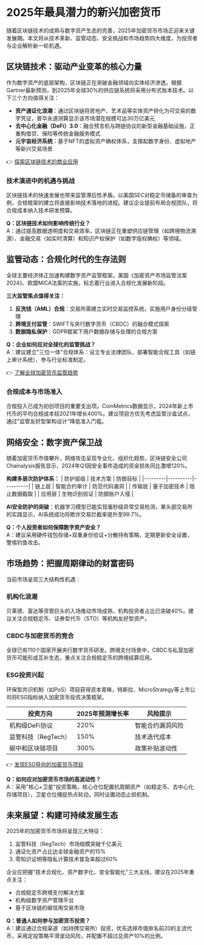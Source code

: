 # 2025年最具潜力的新兴加密货币

随着区块链技术的成熟与数字资产生态的完善，2025年加密货币市场正迎来关键发展期。本文将从技术革新、监管动态、安全挑战和市场趋势四大维度，为投资者与企业解析新一轮机遇。

## 区块链技术：驱动产业变革的核心力量

作为数字资产的底层架构，区块链正在突破金融领域向实体经济渗透。根据Gartner最新预测，到2025年全球30%的供应链系统将采用分布式账本技术。以下三个方向值得关注：

- **资产通证化浪潮**：通过区块链将房地产、艺术品等实体资产转化为可交易的数字凭证，普华永道测算显示该市场潜在规模可达30万亿美元
- **去中心化金融（DeFi）3.0**：融合预言机与跨链协议的新型金融基础设施，正重构借贷、保险等传统金融服务模式
- **元宇宙经济系统**：基于NFT的虚拟资产确权体系，支撑起数字身份、虚拟地产等新兴交易场景

👉 [探索区块链技术的商业应用](https://bit.ly/okx_welcome)

### 技术演进中的机遇与挑战
区块链技术的快速发展也带来监管滞后性矛盾。以美国SEC对稳定币储备的审查为例，合规框架的建立将直接影响技术落地的进程。建议企业提前布局合规团队，将合规成本纳入技术研发预算。

**Q：区块链技术如何影响传统行业？**  
A：通过提高数据透明度和交易效率，区块链正在重塑供应链管理（如跨境物流溯源）、金融交易（如实时清算）和知识产权保护（如数字版权确权）等领域。

## 监管动态：合规化时代的生存法则

全球主要经济体正加速构建数字资产监管框架。美国《加密资产市场监管法案2024》、欧盟MiCA法案的实施，标志着行业进入合规化发展新阶段。

**三大监管焦点值得关注：**
1. **反洗钱（AML）合规**：交易所需建立实时交易监控系统，实施用户身份分级管理
2. **跨境支付监管**：SWIFT与央行数字货币（CBDC）的融合模式探索
3. **数据隐私保护**：GDPR框架下用户数据存储与处理的合规方案

**Q：企业如何应对全球化的监管挑战？**  
A：建议建立"三位一体"合规体系：设立专业法律团队、部署智能合规工具（如链上审计系统）、参与行业标准制定。

👉 [了解全球加密货币监管趋势](https://bit.ly/okx_welcome)

### 合规成本与市场准入
合规投入已成为初创项目的重要支出项。CoinMetrics数据显示，2024年新上市代币的平均合规成本较2021年增长400%。建议项目方优先考虑监管沙盒试点，通过"监管友好型架构设计"降低准入门槛。

## 网络安全：数字资产保卫战

随着加密货币市值攀升，网络攻击呈现专业化、组织化趋势。区块链安全公司Chainalysis报告显示，2024年Q1因安全事件造成的资金损失同比激增120%。

**构建多层次防护体系：**
| 防护层级 | 技术方案 | 防御目标 |
|---------|----------|----------|
| 链上层 | 智能合约审计 | 防范代码漏洞 |
| 传输层 | 量子加密技术 | 阻止数据截取 |
| 应用层 | 生物识别验证 | 防御账户入侵 |

**AI安全防护的突破**：机器学习模型已能实现毫秒级异常交易检测，某头部交易所的实践显示，AI系统成功将欺诈交易拦截率提升至99.7%。

**Q：个人投资者如何保障数字资产安全？**  
A：建议采用硬件钱包存储+双重身份验证+分散持有策略，定期更新安全设置，警惕钓鱼攻击。

## 市场趋势：把握周期律动的财富密码

当前市场呈现三大结构性机遇：

### 机构化浪潮
贝莱德、富达等资管巨头的入场推动市场成熟，机构投资者占比已突破40%。建议关注合规稳定币、证券型代币（STO）等机构友好型资产。

### CBDC与加密货币的竞合
全球已有110个国家开展央行数字货币研发。跨境支付场景中，CBDC与私营加密货币可能形成互补生态，重点关注合规稳定币的跨境结算应用。

### ESG投资兴起
环保型共识机制（如PoS）项目获得资本青睐，特斯拉、MicroStrategy等上市公司将ESG指标纳入加密货币投资决策框架。

| 投资方向 | 2025年预测增长率 | 风险提示 |
|---------|----------------|---------|
| 机构级DeFi协议 | 220% | 智能合约漏洞风险 |
| 监管科技（RegTech） | 150% | 技术迭代成本 |
| 碳中和区块链项目 | 300% | 政策补贴波动性 |

👉 [发现ESG导向的加密货币项目](https://bit.ly/okx_welcome)

**Q：如何应对加密货币市场的高波动性？**  
A：采用"核心+卫星"投资策略，核心仓位配置抗周期资产（如稳定币、去中心化存储项目），卫星仓位捕捉热点轮动，同时设置动态止损机制。

## 未来展望：构建可持续发展生态

2025年的加密货币市场将呈现三大特征：
1. 监管科技（RegTech）市场规模突破千亿美元
2. 通证化资产占比达全球金融资产的15%
3. 零知识证明等隐私计算技术普及率超过60%

企业应把握"技术合规化、资产数字化、安全智能化"三大主线，建议在2025年重点关注：
- 合规稳定币跨境支付解决方案
- 机构级数字资产管理平台
- 基于区块链的碳信用交易市场

**Q：普通人如何参与加密货币投资？**  
A：建议通过合规渠道（如持牌交易所）投资，优先选择市值排名前20的主流代币，采用定投策略平滑波动风险，并配置不超过总资产10%的比例。

